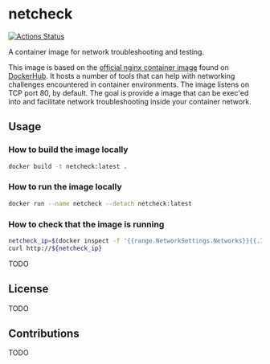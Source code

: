 # netcheck

[![Actions Status](https://github.com/netserf/netcheck/workflows/Docs/badge.svg)](https://github.com/netserf/netcheck/actions)

A container image for network troubleshooting and testing.

This image is based on the [official nginx container image](https://hub.docker.com/_/nginx)
found on [DockerHub](https://hub.docker.com). It hosts a number of tools that
can help with networking challenges encountered in container environments. The
image listens on TCP port 80, by default. The goal is provide a image that can
be exec'ed into and facilitate network troubleshooting inside your container
network.

## Usage

### How to build the image locally

```bash
docker build -t netcheck:latest .
```

### How to run the image locally

```bash
docker run --name netcheck --detach netcheck:latest
```

### How to check that the image is running

```bash
netcheck_ip=$(docker inspect -f '{{range.NetworkSettings.Networks}}{{.IPAddress}}{{end}}' netcheck)
curl http://${netcheck_ip}
```

TODO

## License

TODO

## Contributions

TODO
